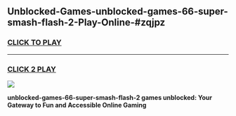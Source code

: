 
## Unblocked-Games-unblocked-games-66-super-smash-flash-2-Play-Online-#zqjpz
<h3>
<a href="https://premium.freeplayer.one?title=unblocked-games-66-super-smash-flash-2&ref=27F">CLICK TO PLAY</a></h3>
<hr>

<h3>
<a href="https://premium.freeplayer.one?title=unblocked-games-66-super-smash-flash-2&ref=27F">CLICK 2 PLAY</a>
  
</h3>

<a href="https://premium.freeplayer.one?title=unblocked-games-66-super-smash-flash-2&ref=27F"><img src="https://clearcache.store/games.png"></a>


**unblocked-games-66-super-smash-flash-2 games unblocked: Your Gateway to Fun and Accessible Online Gaming**
